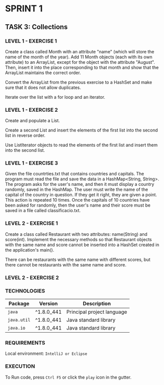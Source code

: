 # SPRINT 1
## TASK 3: Collections

### LEVEL 1 - EXERCISE 1
Create a class called Month with an attribute "name" 
(which will store the name of the month of the year). 
Add 11 Month objects (each with its own attribute) to an ArrayList, 
except for the object with the attribute "August". 
Then, insert it into the place corresponding to that 
month and show that the ArrayList maintains the correct order.

Convert the ArrayList from the previous exercise to a 
HashSet and make sure that it does not allow duplicates.

Iterate over the list with a for loop and an iterator.

### LEVEL 1 - EXERCISE 2
Create and populate a List<Integer>.

Create a second List<Integer> and insert the elements of the 
first list into the second list in reverse order.

Use ListIterator objects to read the elements of the first 
list and insert them into the second list.

### LEVEL 1 - EXERCISE 3
Given the file countrties.txt that contains countries and capitals. 
The program must read the file and save the data in a 
HashMap<String, String>. The program asks for the user's name, 
and then it must display a country randomly, saved in the HashMap. 
The user must write the name of the capital of the country in question. 
If they get it right, they are given a point. This action is repeated 10 
times. Once the capitals of 10 countries have been asked for randomly, 
then the user's name and their score must be saved in a file called 
classificacio.txt.

### LEVEL 2 - EXERCISE 1
Create a class called Restaurant with two attributes: name(String) 
and score(int). Implement the necessary methods so that 
Restaurant objects with the same name and score cannot be inserted 
into a HashSet created in the application's main().

There can be restaurants with the same name with different scores, 
but there cannot be restaurants with the same name and score.

### LEVEL 2 - EXERCISE 2

### TECHNOLOGIES
| Package     | Version    | Description                |
|-------------|------------|----------------------------|
| `java`      | ^1.8.0_441 | Principal project language |
| `java.util` | ^1.8.0_441 | Java standard library   |
| `java.io`   | ^1.8.0_441 | Java standard library   |

### REQUIREMENTS
Local environment: `IntelliJ or Eclipse`

### EXECUTION
To Run code, press `Ctrl F5` or click the `play` icon in the gutter.